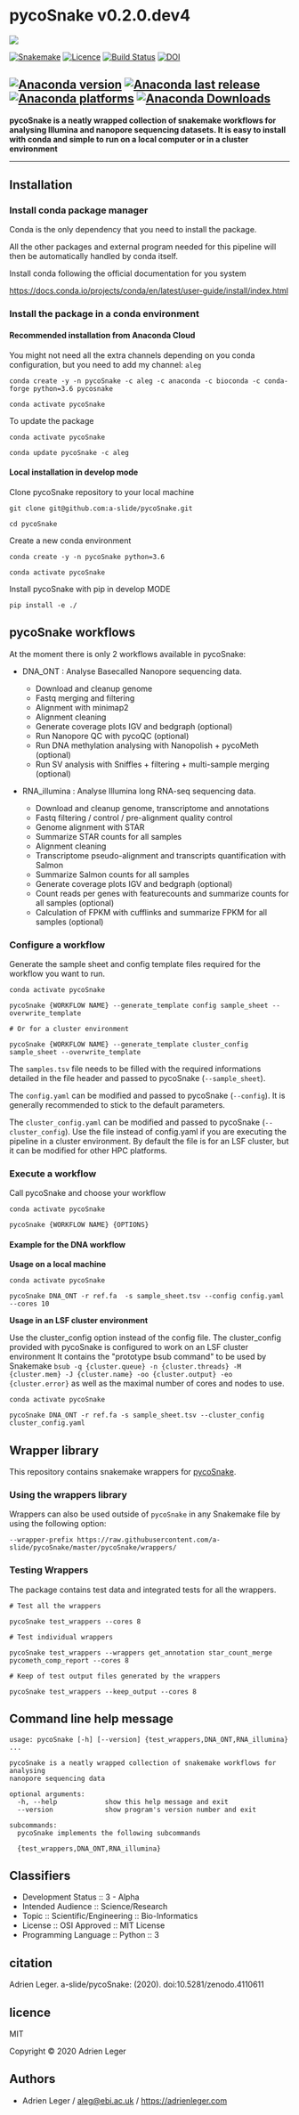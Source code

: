 # pycoSnake v0.2.0.dev4

![](pictures/pycoSnake_logo.png)

[![Snakemake](https://img.shields.io/badge/snakemake-≥5.4.2-brightgreen.svg)](https://snakemake.bitbucket.io)
[![Licence](https://anaconda.org/aleg/pycoSnake/badges/license.svg)](https://anaconda.org/aleg/pycoSnake)
[![Build Status](https://travis-ci.com/a-slide/pycoSnake.svg?branch=master)](https://travis-ci.com/a-slide/pycoSnake)
[![DOI](https://zenodo.org/badge/173960745.svg)](https://zenodo.org/badge/latestdoi/173960745)

[![Anaconda version](https://anaconda.org/aleg/pycoSnake/badges/version.svg)](https://anaconda.org/aleg/pycoSnake)
[![Anaconda last release](https://anaconda.org/aleg/pycoSnake/badges/latest_release_relative_date.svg)](https://anaconda.org/aleg/pycoSnake)
[![Anaconda platforms](https://anaconda.org/aleg/pycoSnake/badges/platforms.svg)](https://anaconda.org/aleg/pycoSnake)
[![Anaconda Downloads](https://anaconda.org/aleg/pycoSnake/badges/downloads.svg)](https://anaconda.org/aleg/pycoSnake)
---

**pycoSnake is a neatly wrapped collection of snakemake workflows for analysing Illumina and nanopore sequencing datasets. It is easy to install with conda and simple to run on a local computer or in a cluster environment**

---

## Installation

### Install conda package manager

Conda is the only dependency that you need to install the package.

All the other packages and external program needed for this pipeline will then be automatically handled by conda itself.

Install conda following the official documentation for you system

https://docs.conda.io/projects/conda/en/latest/user-guide/install/index.html


### Install the package in a conda environment

#### Recommended installation from Anaconda Cloud

You might not need all the extra channels depending on you conda configuration, but you need to add my channel: `aleg`

```
conda create -y -n pycoSnake -c aleg -c anaconda -c bioconda -c conda-forge python=3.6 pycosnake

conda activate pycoSnake
```

To update the package

```
conda activate pycoSnake

conda update pycoSnake -c aleg
```

#### Local installation in develop mode

Clone pycoSnake repository to your local machine

```
git clone git@github.com:a-slide/pycoSnake.git

cd pycoSnake
```

Create a new conda environment

```
conda create -y -n pycoSnake python=3.6

conda activate pycoSnake
```

Install pycoSnake with pip in develop MODE

```
pip install -e ./
```

## pycoSnake workflows

At the moment there is only 2 workflows available in pycoSnake:

* DNA_ONT : Analyse Basecalled Nanopore sequencing data.
    * Download and cleanup genome
    * Fastq merging and filtering
    * Alignment with minimap2
    * Alignment cleaning
    * Generate coverage plots IGV and bedgraph (optional)
    * Run Nanopore QC with pycoQC (optional)
    * Run DNA methylation analysing with Nanopolish + pycoMeth (optional)
    * Run SV analysis with Sniffles + filtering + multi-sample merging (optional)

* RNA_illumina : Analyse Illumina long RNA-seq sequencing data.
    * Download and cleanup genome, transcriptome and annotations
    * Fastq filtering / control / pre-alignment quality control
    * Genome alignment with STAR
    * Summarize STAR counts for all samples
    * Alignment cleaning
    * Transcriptome pseudo-alignment and transcripts quantification with Salmon
    * Summarize Salmon counts for all samples
    * Generate coverage plots IGV and bedgraph (optional)
    * Count reads per genes with featurecounts and summarize counts for all samples (optional)
    * Calculation of FPKM with cufflinks and summarize FPKM for all samples (optional)

### Configure a workflow

Generate the sample sheet and config template files required for the workflow you want to run.

```
conda activate pycoSnake

pycoSnake {WORKFLOW NAME} --generate_template config sample_sheet --overwrite_template

# Or for a cluster environment

pycoSnake {WORKFLOW NAME} --generate_template cluster_config sample_sheet --overwrite_template
```

The `samples.tsv` file needs to be filled with the required informations detailed in the file header and passed to pycoSnake (`--sample_sheet`).

The `config.yaml` can be modified and passed to pycoSnake (`--config`). It is generally recommended to stick to the default parameters.

The `cluster_config.yaml` can be modified and passed to pycoSnake (`--cluster_config`). Use the file instead of config.yaml if you are executing the pipeline in a cluster environment. By default the file is for an LSF cluster, but it can be modified for other HPC platforms.

### Execute a workflow

Call pycoSnake and choose your workflow

```
conda activate pycoSnake

pycoSnake {WORKFLOW NAME} {OPTIONS}
```

#### Example for the DNA workflow

**Usage on a local machine**

```
conda activate pycoSnake

pycoSnake DNA_ONT -r ref.fa  -s sample_sheet.tsv --config config.yaml --cores 10
```

**Usage in an LSF cluster environment**

Use the cluster_config option instead of the config file.
The cluster_config provided with pycoSnake is configured to work on an LSF cluster environment
It contains the "prototype bsub command" to be used by Snakemake  `bsub -q {cluster.queue} -n {cluster.threads} -M {cluster.mem} -J {cluster.name} -oo {cluster.output} -eo {cluster.error}` as well as the maximal number of cores and nodes to use.

```
conda activate pycoSnake

pycoSnake DNA_ONT -r ref.fa -s sample_sheet.tsv --cluster_config cluster_config.yaml
```

## Wrapper library

This repository contains snakemake wrappers for [pycoSnake](https://github.com/a-slide/pycoSnake).

### Using the wrappers library

Wrappers can also be used outside of `pycoSnake` in any Snakemake file by using the following option:

```
--wrapper-prefix https://raw.githubusercontent.com/a-slide/pycoSnake/master/pycoSnake/wrappers/
```

### Testing Wrappers

The package contains test data and integrated tests for all the wrappers.

```
# Test all the wrappers

pycoSnake test_wrappers --cores 8

# Test individual wrappers

pycoSnake test_wrappers --wrappers get_annotation star_count_merge pycometh_comp_report --cores 8

# Keep of test output files generated by the wrappers

pycoSnake test_wrappers --keep_output --cores 8
```

## Command line help message

```
usage: pycoSnake [-h] [--version] {test_wrappers,DNA_ONT,RNA_illumina} ...

pycoSnake is a neatly wrapped collection of snakemake workflows for analysing
nanopore sequencing data

optional arguments:
  -h, --help            show this help message and exit
  --version             show program's version number and exit

subcommands:
  pycoSnake implements the following subcommands

  {test_wrappers,DNA_ONT,RNA_illumina}
```

## Classifiers

* Development Status :: 3 - Alpha
* Intended Audience :: Science/Research
* Topic :: Scientific/Engineering :: Bio-Informatics
* License :: OSI Approved :: MIT License
* Programming Language :: Python :: 3

## citation

Adrien Leger. a-slide/pycoSnake: (2020). doi:10.5281/zenodo.4110611

## licence

MIT

Copyright © 2020 Adrien Leger

## Authors

* Adrien Leger / aleg@ebi.ac.uk / https://adrienleger.com

